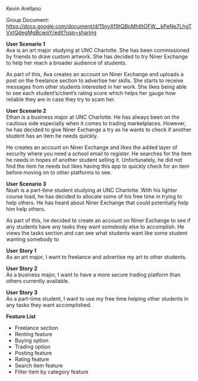 Kevin Arellano

Group Document: https://docs.google.com/document/d/15nyXf9tQBoMh6tOFW__kPeNe7LhgTVxtQdegMgBcwqY/edit?usp=sharing

**User Scenario 1**  
Ava is an art major studying at UNC Charlotte. She has been commissioned by friends to draw custom artwork. She has decided to try Niner Exchange to help her reach a broader audience of students.  
   
As part of this, Ava creates an account on Niner Exchange and uploads a post on the freelance section to advertise her skills. She starts to receive messages from other students interested in her work. She likes being able to see each student’s/client’s rating score which helps her gauge how reliable they are in case they try to scam her.  
   
**User Scenario 2**   
Ethan is a business major at UNC Charlotte. He has always been on the cautious side especially when it comes to trading marketplaces. However, he has decided to give Niner Exchange a try as he wants to check if another student has an item he needs quickly.  
   
He creates an account on Niner Exchange and likes the added layer of security where you need a school email to register. He searches for the item he needs in hopes of another student selling it. Unfortunately, he did not find the item he needs but likes having this app to quickly check for an item before moving on to other platforms to see.  
   
**User Scenario 3**  
Noah is a part-time student studying at UNC Charlotte. With his lighter course load, he has decided to allocate some of his free time in trying to help others. He has heard about Niner Exchange that could potentially help him help others.  
   
As part of this, he decided to create an account on Niner Exchange to see if any students have any tasks they want somebody else to accomplish. He views the tasks section and can see what students want like some student wanting somebody to  
   
**User Story 1**  
As an art major, I want to freelance and advertise my art to other students.  
   
**User Story 2**  
As a business major, I want to have a more secure trading platform than others currently available.  
   
**User Story 3**  
As a part-time student, I want to use my free time helping other students in any tasks they want accomplished.

**Feature List**

* Freelance section  
* Renting feature  
* Buying option  
* Trading option  
* Posting feature  
* Rating feature  
* Search item feature  
* Filter item by category feature

   
